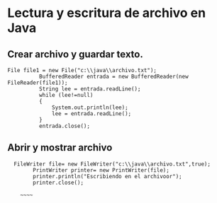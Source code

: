 # Lectura y escritura de archivo en Java

## Crear archivo y guardar texto.
~~~~
File file1 = new File("c:\\java\\archivo.txt");
          BufferedReader entrada = new BufferedReader(new FileReader(file1));
          String lee = entrada.readLine();
          while (lee!=null)
          {
              System.out.println(lee);
              lee = entrada.readLine();
          }
          entrada.close();
~~~~
## Abrir y mostrar archivo
~~~~
  FileWriter file= new FileWriter("c:\\java\\archivo.txt",true);
        PrintWriter printer= new PrintWriter(file);
        printer.println("Escribiendo en el archivoor");
        printer.close();  
      
    ~~~~   
